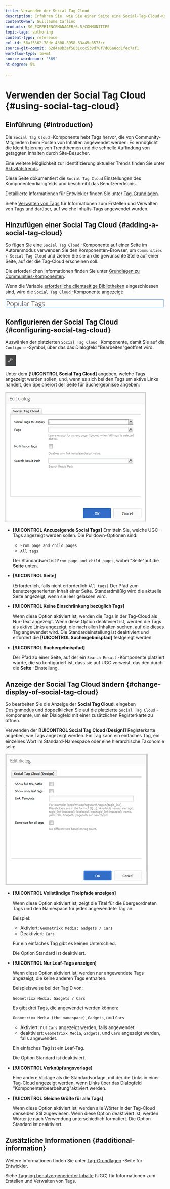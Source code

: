 ```yaml
---
title: Verwenden der Social Tag Cloud
description: Erfahren Sie, wie Sie einer Seite eine Social-Tag-Cloud-Komponente hinzufügen, mit der angemeldete Community-Mitglieder schnell Trendthemen identifizieren und getaggte Inhalte finden können.
contentOwner: Guillaume Carlino
products: SG_EXPERIENCEMANAGER/6.5/COMMUNITIES
topic-tags: authoring
content-type: reference
exl-id: 56af5362-78de-4308-8958-63a45e8573cc
source-git-commit: 62d4a8b3af5031ccc539d78f7d06a8cd1fec7af1
workflow-type: tm+mt
source-wordcount: '569'
ht-degree: 5%

---
```


# Verwenden der Social Tag Cloud {#using-social-tag-cloud}

## Einführung {#introduction}

Die `Social Tag Cloud` -Komponente hebt Tags hervor, die von Community-Mitgliedern beim Posten von Inhalten angewendet werden. Es ermöglicht die Identifizierung von Trendthemen und die schnelle Auffindung von getaggten Inhalten durch Site-Besucher.

Eine weitere Möglichkeit zur Identifizierung aktueller Trends finden Sie unter [Aktivitätstrends](trends.md).

Diese Seite dokumentiert die `Social Tag Cloud` Einstellungen des Komponentendialogfelds und beschreibt das Benutzererlebnis.

Detaillierte Informationen für Entwickler finden Sie unter [Tag-Grundlagen](tag.md).

Siehe [Verwalten von Tags](../../help/sites-administering/tags.md) für Informationen zum Erstellen und Verwalten von Tags und darüber, auf welche Inhalts-Tags angewendet wurden.

## Hinzufügen einer Social Tag Cloud {#adding-a-social-tag-cloud}

So fügen Sie eine `Social Tag Cloud` -Komponente auf einer Seite im Autorenmodus verwenden Sie den Komponenten-Browser, um `Communities / Social Tag Cloud` und ziehen Sie sie an die gewünschte Stelle auf einer Seite, auf der die Tag-Cloud erscheinen soll.

Die erforderlichen Informationen finden Sie unter [Grundlagen zu Communities-Komponenten](basics.md).

Wenn die Variable [erforderliche clientseitige Bibliotheken](tag.md#essentials-for-client-side) eingeschlossen sind, wird die `Social Tag Cloud` -Komponente angezeigt:

![social-tag](assets/social-tag.png)

## Konfigurieren der Social Tag Cloud {#configuring-social-tag-cloud}

Auswählen der platzierten `Social Tag Cloud` -Komponente, damit Sie auf die `Configure` -Symbol, über das das Dialogfeld &quot;Bearbeiten&quot;geöffnet wird.

![konfigurieren](assets/configure-new.png)

Unter dem **[!UICONTROL Social Tag Cloud]** angeben, welche Tags angezeigt werden sollen, und, wenn es sich bei den Tags um aktive Links handelt, den Speicherort der Seite für Suchergebnisse angeben:

![social-tag-cloud](assets/social-tag-cloud.png)

* **[!UICONTROL Anzuzeigende Social Tags]**
Ermitteln Sie, welche UGC-Tags angezeigt werden sollen. Die Pulldown-Optionen sind:

   * `From page and child pages`
   * `All tags`

  Der Standardwert ist `From page and child pages`, wobei &quot;Seite&quot;auf die **Seite** unten.

* **[!UICONTROL Seite]**

  (Erforderlich, falls nicht erforderlich `All tags)` Der Pfad zum benutzergenerierten Inhalt einer Seite. Standardmäßig wird die aktuelle Seite angezeigt, wenn sie leer gelassen wird.

* **[!UICONTROL Keine Einschränkung bezüglich Tags]**

  Wenn diese Option aktiviert ist, werden die Tags in der Tag-Cloud als Nur-Text angezeigt. Wenn diese Option deaktiviert ist, werden die Tags als aktive Links angezeigt, die nach allen Inhalten suchen, auf die dieses Tag angewendet wird. Die Standardeinstellung ist deaktiviert und erfordert die **[!UICONTROL Suchergebnispfad]** festgelegt werden.

* **[!UICONTROL Suchergebnispfad]**

  Der Pfad zu einer Seite, auf der ein `Search Result` -Komponente platziert wurde, die so konfiguriert ist, dass sie auf UGC verweist, das den durch die **Seite** -Einstellung.

## Anzeige der Social Tag Cloud ändern {#change-display-of-social-tag-cloud}

So bearbeiten Sie die Anzeige der **Social Tag Cloud**, eingeben [Designmodus](../../help/sites-authoring/default-components-designmode.md) und doppelklicken Sie auf die platzierte `Social Tag Cloud` -Komponente, um ein Dialogfeld mit einer zusätzlichen Registerkarte zu öffnen.

Verwenden der **[!UICONTROL Social Tag Cloud (Design)]** Registerkarte angeben, wie Tags angezeigt werden. Ein Tag kann ein einfaches Tag, ein einzelnes Wort im Standard-Namespace oder eine hierarchische Taxonomie sein:

![social-tag-cloud-design](assets/social-tag-cloud-design.png)

* **[!UICONTROL Vollständige Titelpfade anzeigen]**

  Wenn diese Option aktiviert ist, zeigt die Titel für die übergeordneten Tags und den Namespace für jedes angewendete Tag an.

  Beispiel:

   * Aktiviert: `Geometrixx Media: Gadgets / Cars`
   * Deaktiviert: `Cars`

  Für ein einfaches Tag gibt es keinen Unterschied.

  Die Option Standard ist deaktiviert.

* **[!UICONTROL Nur Leaf-Tags anzeigen]**

  Wenn diese Option aktiviert ist, werden nur angewendete Tags angezeigt, die keine anderen Tags enthalten.

  Beispielsweise bei der TagID von:

  `Geometrixx Media: Gadgets / Cars`

  Es gibt drei Tags, die angewendet werden können:

  `Geometrixx Media (the namespace)`, `Gadgets`, und `Cars`

   * Aktiviert: nur `Cars` angezeigt werden, falls angewendet.
   * deaktiviert: `Geometrixx Media`, `Gadgets`, und `Cars` angezeigt werden, falls angewendet.

  Ein einfaches Tag ist ein Leaf-Tag.

  Die Option Standard ist deaktiviert.

* **[!UICONTROL Verknüpfungsvorlage]**

  Eine andere Vorlage als die Standardvorlage, mit der die Links in einer Tag-Cloud angezeigt werden, wenn Links über das Dialogfeld &quot;Komponentenbearbeitung&quot;aktiviert werden.

* **[!UICONTROL Gleiche Größe für alle Tags]**

  Wenn diese Option aktiviert ist, werden alle Wörter in der Tag-Cloud denselben Stil zugewiesen. Wenn diese Option deaktiviert ist, werden Wörter je nach Verwendung unterschiedlich formatiert. Die Option Standard ist deaktiviert.

## Zusätzliche Informationen {#additional-information}

Weitere Informationen finden Sie unter [Tag-Grundlagen](tag.md) -Seite für Entwickler.

Siehe [Tagging benutzergenerierter Inhalte](tag-ugc.md) (UGC) für Informationen zum Erstellen und Verwalten von Tags.
